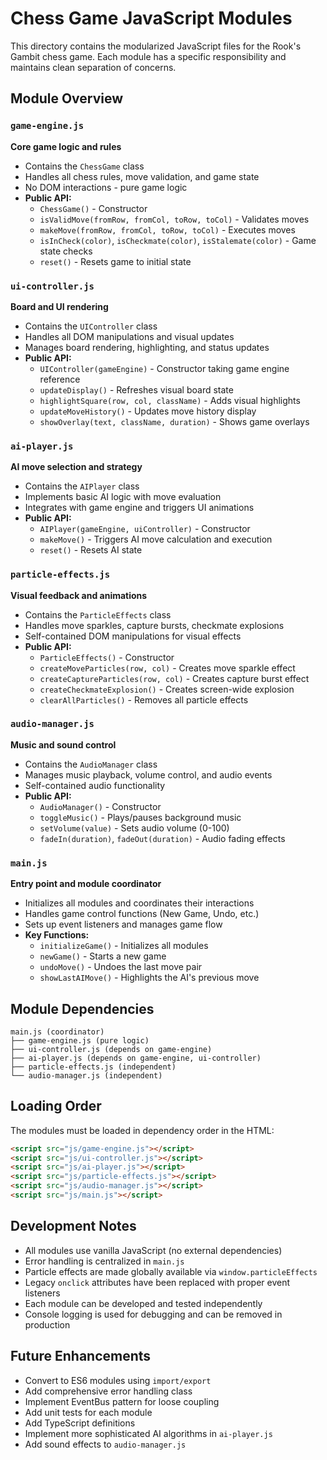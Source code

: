 # Chess Game JavaScript Modules

This directory contains the modularized JavaScript files for the Rook's Gambit chess game. Each module has a specific responsibility and maintains clean separation of concerns.

## Module Overview

### `game-engine.js`
**Core game logic and rules**
- Contains the `ChessGame` class
- Handles all chess rules, move validation, and game state
- No DOM interactions - pure game logic
- **Public API:**
  - `ChessGame()` - Constructor
  - `isValidMove(fromRow, fromCol, toRow, toCol)` - Validates moves
  - `makeMove(fromRow, fromCol, toRow, toCol)` - Executes moves
  - `isInCheck(color)`, `isCheckmate(color)`, `isStalemate(color)` - Game state checks
  - `reset()` - Resets game to initial state

### `ui-controller.js`
**Board and UI rendering**
- Contains the `UIController` class
- Handles all DOM manipulations and visual updates
- Manages board rendering, highlighting, and status updates
- **Public API:**
  - `UIController(gameEngine)` - Constructor taking game engine reference
  - `updateDisplay()` - Refreshes visual board state
  - `highlightSquare(row, col, className)` - Adds visual highlights
  - `updateMoveHistory()` - Updates move history display
  - `showOverlay(text, className, duration)` - Shows game overlays

### `ai-player.js`
**AI move selection and strategy**
- Contains the `AIPlayer` class
- Implements basic AI logic with move evaluation
- Integrates with game engine and triggers UI animations
- **Public API:**
  - `AIPlayer(gameEngine, uiController)` - Constructor
  - `makeMove()` - Triggers AI move calculation and execution
  - `reset()` - Resets AI state

### `particle-effects.js`
**Visual feedback and animations**
- Contains the `ParticleEffects` class  
- Handles move sparkles, capture bursts, checkmate explosions
- Self-contained DOM manipulations for visual effects
- **Public API:**
  - `ParticleEffects()` - Constructor
  - `createMoveParticles(row, col)` - Creates move sparkle effect
  - `createCaptureParticles(row, col)` - Creates capture burst effect
  - `createCheckmateExplosion()` - Creates screen-wide explosion
  - `clearAllParticles()` - Removes all particle effects

### `audio-manager.js`
**Music and sound control**
- Contains the `AudioManager` class
- Manages music playback, volume control, and audio events
- Self-contained audio functionality
- **Public API:**
  - `AudioManager()` - Constructor
  - `toggleMusic()` - Plays/pauses background music
  - `setVolume(value)` - Sets audio volume (0-100)
  - `fadeIn(duration)`, `fadeOut(duration)` - Audio fading effects

### `main.js`
**Entry point and module coordinator**
- Initializes all modules and coordinates their interactions
- Handles game control functions (New Game, Undo, etc.)
- Sets up event listeners and manages game flow
- **Key Functions:**
  - `initializeGame()` - Initializes all modules
  - `newGame()` - Starts a new game
  - `undoMove()` - Undoes the last move pair
  - `showLastAIMove()` - Highlights the AI's previous move

## Module Dependencies

```
main.js (coordinator)
├── game-engine.js (pure logic)
├── ui-controller.js (depends on game-engine)
├── ai-player.js (depends on game-engine, ui-controller)
├── particle-effects.js (independent)
└── audio-manager.js (independent)
```

## Loading Order

The modules must be loaded in dependency order in the HTML:

```html
<script src="js/game-engine.js"></script>
<script src="js/ui-controller.js"></script>
<script src="js/ai-player.js"></script>
<script src="js/particle-effects.js"></script>
<script src="js/audio-manager.js"></script>
<script src="js/main.js"></script>
```

## Development Notes

- All modules use vanilla JavaScript (no external dependencies)
- Error handling is centralized in `main.js`
- Particle effects are made globally available via `window.particleEffects`
- Legacy `onclick` attributes have been replaced with proper event listeners
- Each module can be developed and tested independently
- Console logging is used for debugging and can be removed in production

## Future Enhancements

- Convert to ES6 modules using `import/export`
- Add comprehensive error handling class
- Implement EventBus pattern for loose coupling
- Add unit tests for each module
- Add TypeScript definitions
- Implement more sophisticated AI algorithms in `ai-player.js`
- Add sound effects to `audio-manager.js`
